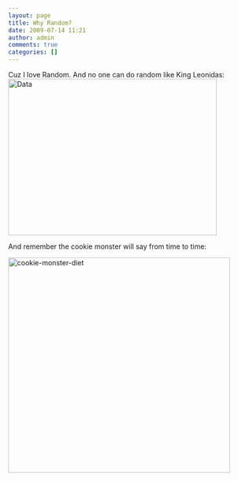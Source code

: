 ```yaml
---
layout: page
title: Why Random?
date: 2009-07-14 11:21
author: admin
comments: true
categories: []
---
```

Cuz I love Random. And no one can do random like King Leonidas:
<img class="alignnone size-full wp-image-44" title="Data" src="http://blog.havinderatwal.com/wp-content/uploads/2009/07/Data.jpg" alt="Data" width="423" height="317" />

And remember the cookie monster will say from time to time:

<img class="alignnone size-full wp-image-57" title="cookie-monster-diet" src="http://blog.havinderatwal.com/wp-content/uploads/2009/07/cookie-monster-diet.jpg" alt="cookie-monster-diet" width="450" height="436" />

